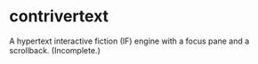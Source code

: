 # contrivertext
A hypertext interactive fiction (IF) engine with a focus pane and a scrollback. (Incomplete.)
